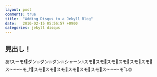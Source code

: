 ```yaml
---
layout: post
comments: true
title:  "Adding Disqus to a Jekyll Blog"
date:   2016-02-15 05:56:57 +0900
categories: jekyll disqus
---
```


## 見出し！
 
 あ❗️スーモ❗️🌚ダン💥ダン💥ダン💥シャーン🎶スモ🌝スモ🌚スモ🌝スモ🌚スモ🌝スモ🌚ス〜〜〜モ⤴🌝スモ🌚スモ🌝スモ🌚スモ🌝スモ🌚スモ🌝ス〜〜〜モ⤵🌞
 

